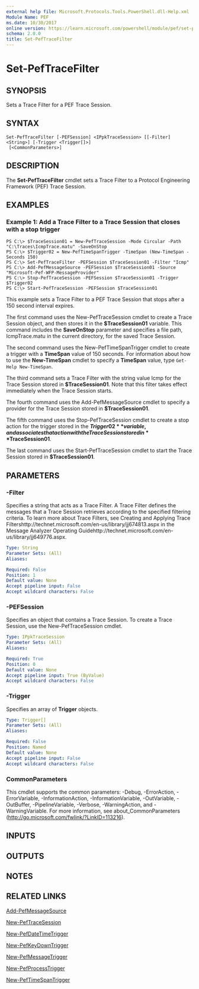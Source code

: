 ```yaml
---
external help file: Microsoft.Protocols.Tools.PowerShell.dll-Help.xml
Module Name: PEF
ms.date: 10/30/2017
online version: https://learn.microsoft.com/powershell/module/pef/set-peftracefilter?view=windowsserver2012r2-ps&wt.mc_id=ps-gethelp
schema: 2.0.0
title: Set-PefTraceFilter
---
```


# Set-PefTraceFilter

## SYNOPSIS
Sets a Trace Filter for a PEF Trace Session.

## SYNTAX

```
Set-PefTraceFilter [-PEFSession] <IPpkTraceSession> [[-Filter] <String>] [-Trigger <Trigger[]>]
 [<CommonParameters>]
```

## DESCRIPTION
The **Set-PefTraceFilter** cmdlet sets a Trace Filter to a Protocol Engineering Framework (PEF) Trace Session.

## EXAMPLES

### Example 1: Add a Trace Filter to a Trace Session that closes with a stop trigger
```
PS C:\> $TraceSession01 = New-PefTraceSession -Mode Circular -Path "C:\Traces\IcmpTrace.matu" -SaveOnStop
PS C:\> $Trigger02 = New-PefTimeSpanTrigger -TimeSpan (New-TimeSpan -Seconds 150)
PS C:\> Set-PefTraceFilter -PEFSession $TraceSession01 -Filter "Icmp"
PS C:\> Add-PefMessageSource -PEFSession $TraceSession01 -Source "Microsoft-Pef-WFP-MessageProvider"
PS C:\> Stop-PefTraceSession -PEFSession $TraceSession01 -Trigger $Trigger02
PS C:\> Start-PefTraceSession -PEFSession $TraceSession01
```

This example sets a Trace Filter to a PEF Trace Session that stops after a 150 second interval expires.

The first command uses the New-PefTraceSession cmdlet to create a Trace Session object, and then stores it in the **$TraceSession01** variable.
This command includes the **SaveOnStop** parameter and specifies a file path, IcmpTrace.matu in the current directory, for the saved Trace Session.

The second command uses the New-PefTimeSpanTrigger cmdlet to create a trigger with a **TimeSpan** value of 150 seconds.
For information about how to use the **New-TimeSpan** cmdlet to specify a **TimeSpan** value, type `Get-Help New-TimeSpan`.

The third command sets a Trace Filter with the string value Icmp for the Trace Session stored in **$TraceSession01**.
Note that this filter takes effect immediately when the Trace Session starts.

The fourth command uses the Add-PefMessageSource cmdlet to specify a provider for the Trace Session stored in **$TraceSession01**.

The fifth command uses the Stop-PefTraceSession cmdlet to create a stop action for the trigger stored in the **$Trigger02** variable, and associates that action with the Trace Session stored in **$TraceSession01**.

The last command uses the Start-PefTraceSession cmdlet to start the Trace Session stored in **$TraceSession01**.

## PARAMETERS

### -Filter
Specifies a string that acts as a Trace Filter.
A Trace Filter defines the messages that a Trace Session retrieves according to the specified filtering criteria.
To learn more about Trace Filters, see Creating and Applying Trace Filtershttp://technet.microsoft.com/en-us/library/jj674813.aspx in the Message Analyzer Operating Guidehttp://technet.microsoft.com/en-us/library/jj649776.aspx.

```yaml
Type: String
Parameter Sets: (All)
Aliases: 

Required: False
Position: 1
Default value: None
Accept pipeline input: False
Accept wildcard characters: False
```

### -PEFSession
Specifies an object that contains a Trace Session.
To create a Trace Session, use the New-PefTraceSession cmdlet.

```yaml
Type: IPpkTraceSession
Parameter Sets: (All)
Aliases: 

Required: True
Position: 0
Default value: None
Accept pipeline input: True (ByValue)
Accept wildcard characters: False
```

### -Trigger
Specifies an array of **Trigger** objects.

```yaml
Type: Trigger[]
Parameter Sets: (All)
Aliases: 

Required: False
Position: Named
Default value: None
Accept pipeline input: False
Accept wildcard characters: False
```

### CommonParameters
This cmdlet supports the common parameters: -Debug, -ErrorAction, -ErrorVariable, -InformationAction, -InformationVariable, -OutVariable, -OutBuffer, -PipelineVariable, -Verbose, -WarningAction, and -WarningVariable. For more information, see about_CommonParameters (http://go.microsoft.com/fwlink/?LinkID=113216).

## INPUTS

## OUTPUTS

## NOTES

## RELATED LINKS

[Add-PefMessageSource](./Add-PefMessageSource.md)

[New-PefTraceSession](./New-PefTraceSession.md)

[New-PefDateTimeTrigger](./New-PefDateTimeTrigger.md)

[New-PefKeyDownTrigger](./New-PefKeyDownTrigger.md)

[New-PefMessageTrigger](./New-PefMessageTrigger.md)

[New-PefProcessTrigger](./New-PefProcessTrigger.md)

[New-PefTimeSpanTrigger](./New-PefTimeSpanTrigger.md)

